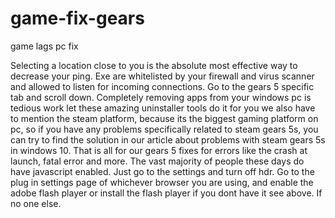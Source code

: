 # game-fix-gears

game lags pc fix

Selecting a location close to you is the absolute most effective way to decrease your ping. Exe are whitelisted by your firewall and virus scanner and allowed to listen for incoming connections. Go to the gears 5 specific tab and scroll down. Completely removing apps from your windows pc is tedious work let these amazing uninstaller tools do it for you we also have to mention the steam platform, because its the biggest gaming platform on pc, so if you have any problems specifically related to steam gears 5s, you can try to find the solution in our article about problems with steam gears 5s in windows 10. That is all for our gears 5 fixes for errors like the crash at launch, fatal error and more. The vast majority of people these days do have javascript enabled. Just go to the settings and turn off hdr. Go to the plug in settings page of whichever browser you are using, and enable the adobe flash player or install the flash player if you dont have it see above. If no one else.



